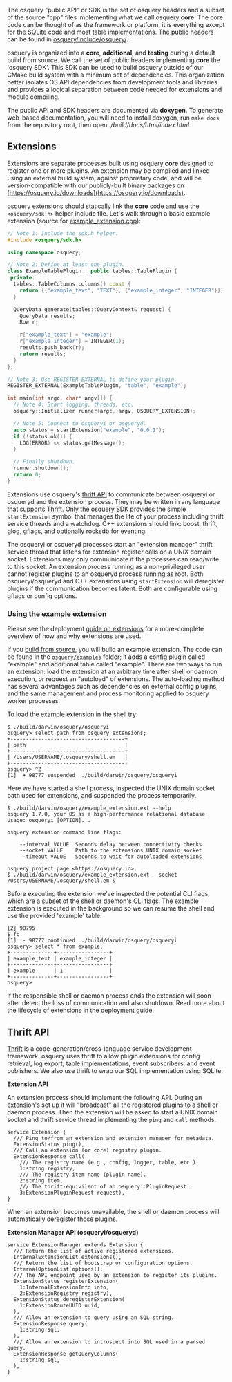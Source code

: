 The osquery "public API" or SDK is the set of osquery headers and a subset of the source "cpp" files implementing what we call osquery **core**. The core code can be thought of as the framework or platform, it is everything except for the SQLite code and most table implementations. The public headers can be found in [osquery/include/osquery/](https://github.com/facebook/osquery/tree/master/include/osquery).

osquery is organized into a **core**, **additional**, and **testing** during a default build from source. We call the set of public headers implementing **core** the 'osquery SDK'. This SDK can be used to build osquery outside of our CMake build system with a minimum set of dependencies. This organization better isolates OS API dependencies from development tools and libraries and provides a logical separation between code needed for extensions and module compiling.

The public API and SDK headers are documented via **doxygen**. To generate web-based documentation, you will need to install doxygen, run `make docs` from the repository root, then open *./build/docs/html/index.html*.

## Extensions

Extensions are separate processes built using osquery **core** designed to register one or more plugins. An extension may be compiled and linked using an external build system, against proprietary code, and will be version-compatible with our publicly-built binary packages on [https://osquery.io/downloads](https://osquery.io/downloads).

osquery extensions should statically link the **core** code and use the `<osquery/sdk.h>` helper include file. Let's walk through a basic example extension (source for [example_extension.cpp](https://github.com/facebook/osquery/blob/master/osquery/examples/example_extension.cpp)):

```cpp
// Note 1: Include the sdk.h helper.
#include <osquery/sdk.h>

using namespace osquery;

// Note 2: Define at least one plugin.
class ExampleTablePlugin : public tables::TablePlugin {
 private:
  tables::TableColumns columns() const {
    return {{"example_text", "TEXT"}, {"example_integer", "INTEGER"}};
  }

  QueryData generate(tables::QueryContext& request) {
    QueryData results;
    Row r;

    r["example_text"] = "example";
    r["example_integer"] = INTEGER(1);
    results.push_back(r);
    return results;
  }
};

// Note 3: Use REGISTER_EXTERNAL to define your plugin.
REGISTER_EXTERNAL(ExampleTablePlugin, "table", "example");

int main(int argc, char* argv[]) {
  // Note 4: Start logging, threads, etc.
  osquery::Initializer runner(argc, argv, OSQUERY_EXTENSION);

  // Note 5: Connect to osqueryi or osqueryd.
  auto status = startExtension("example", "0.0.1");
  if (!status.ok()) {
    LOG(ERROR) << status.getMessage();
  }

  // Finally shutdown.
  runner.shutdown();
  return 0;
}
```

Extensions use osquery's [thrift API](https://github.com/facebook/osquery/blob/master/osquery.thrift) to communicate between osqueryi or osqueryd and the extension process. They may be written in any language that supports [Thrift](https://thrift.apache.org/). Only the osquery SDK provides the simple `startExtension` symbol that manages the life of your process including thrift service threads and a watchdog. C++ extensions should link: boost, thrift, glog, gflags, and optionally rocksdb for eventing.

The osqueryi or osqueryd processes start an "extension manager" thrift service thread that listens for extension register calls on a UNIX domain socket. Extensions may only communicate if the processes can read/write to this socket. An extension process running as a non-privileged user cannot register plugins to an osqueryd process running as root. Both osqueryi/osqueryd and C++ extensions using `startExtension` will deregister plugins if the communication becomes latent. Both are configurable using gflags or config options.

### Using the example extension

Please see the deployment [guide on extensions](../deployment/extensions.md) for a more-complete overview of how and why extensions are used.

If you [build from source](../development/building.md), you will build an example extension. The code can be found in the [`osquery/examples`](https://github.com/facebook/osquery/blob/master/osquery/examples/example_extension.cpp) folder; it adds a config plugin called "example" and additional table called "example". There are two ways to run an extension: load the extension at an arbitrary time after shell or daemon execution, or request an "autoload" of extensions. The auto-loading method has several advantages such as dependencies on external config plugins, and the same management and process monitoring applied to osquery worker processes.

To load the example extension in the shell try:
```
$ ./build/darwin/osquery/osqueryi
osquery> select path from osquery_extensions;
+-------------------------------------+
| path                                |
+-------------------------------------+
| /Users/USERNAME/.osquery/shell.em   |
+-------------------------------------+
osquery> ^Z
[1]  + 98777 suspended  ./build/darwin/osquery/osqueryi
```

Here we have started a shell process, inspected the UNIX domain socket path used for extensions, and suspended the process temporarily.

```
$ ./build/darwin/osquery/example_extension.ext --help
osquery 1.7.0, your OS as a high-performance relational database
Usage: osqueryi [OPTION]...

osquery extension command line flags:

    --interval VALUE  Seconds delay between connectivity checks
    --socket VALUE    Path to the extensions UNIX domain socket
    --timeout VALUE   Seconds to wait for autoloaded extensions

osquery project page <https://osquery.io>.
$ ./build/darwin/osquery/example_extension.ext --socket /Users/USERNAME/.osquery/shell.em &
```

Before executing the extension we've inspected the potential CLI flags, which are a subset of the shell or daemon's [CLI flags](../installation/cli-flags.md). The example extension is executed in the background so we can resume the shell and use the provided 'example' table.

```
[2] 98795
$ fg
[1]  - 98777 continued  ./build/darwin/osquery/osqueryi
osquery> select * from example;
+--------------+-----------------+
| example_text | example_integer |
+--------------+-----------------+
| example      | 1               |
+--------------+-----------------+
osquery>
```

If the responsible shell or daemon process ends the extension will soon after detect the loss of communication and also shutdown. Read more about the lifecycle of extensions in the deployment guide.

## Thrift API

[Thrift](https://thrift.apache.org/) is a code-generation/cross-language service development framework. osquery uses thrift to allow plugin extensions for config retrieval, log export, table implementations, event subscribers, and event publishers. We also use thrift to wrap our SQL implementation using SQLite.

**Extension API**

An extension process should implement the following API. During an extension's set up it will "broadcast" all the registered plugins to a shell or daemon process. Then the extension will be asked to start a UNIX domain socket and thrift service thread implementing the `ping` and `call` methods.

```thrift
service Extension {
  /// Ping to/from an extension and extension manager for metadata.
  ExtensionStatus ping(),
  /// Call an extension (or core) registry plugin.
  ExtensionResponse call(
    /// The registry name (e.g., config, logger, table, etc.).
    1:string registry,
    /// The registry item name (plugin name).
    2:string item,
    /// The thrift-equivilent of an osquery::PluginRequest.
    3:ExtensionPluginRequest request),
}
```

When an extension becomes unavailable, the shell or daemon process will automatically deregister those plugins.

**Extension Manager API (osqueryi/osqueryd)**

```thrift
service ExtensionManager extends Extension {
  /// Return the list of active registered extensions.
  InternalExtensionList extensions(),
  /// Return the list of bootstrap or configuration options.
  InternalOptionList options(),
  /// The API endpoint used by an extension to register its plugins.
  ExtensionStatus registerExtension(
    1:InternalExtensionInfo info,
    2:ExtensionRegistry registry),
  ExtensionStatus deregisterExtension(
    1:ExtensionRouteUUID uuid,
  ),
  /// Allow an extension to query using an SQL string.
  ExtensionResponse query(
    1:string sql,
  ),
  /// Allow an extension to introspect into SQL used in a parsed query.
  ExtensionResponse getQueryColumns(
    1:string sql,
  ),
}
```
